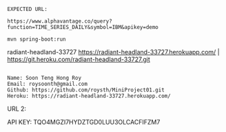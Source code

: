 ```
EXPECTED URL:

https://www.alphavantage.co/query?function=TIME_SERIES_DAILY&symbol=IBM&apikey=demo

```

```
mvn spring-boot:run
```

 radiant-headland-33727
https://radiant-headland-33727.herokuapp.com/ | https://git.heroku.com/radiant-headland-33727.git

```

Name: Soon Teng Hong Roy
Email: roysoonth@gmail.com
Github: https://github.com/roysth/MiniProject01.git
Heroku: https://radiant-headland-33727.herokuapp.com/

`````
URL 2:

API KEY: TQO4MGZI7HYDZTGD0LUU3OLCACFIFZM7
```
